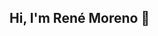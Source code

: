 ## Hi, I'm René Moreno 👋

<!--
**ReneMoreno1193/ReneMoreno1193** 

m

<p align="center">
<img alt="https://static.scientificamerican.com/sciam/cache/file/DE293132-414F-4C7E-B2E01B3BFEE325F2_source.jpg?w=900" />
 <p/>
<h1 align="center"> Hi! I'm René Moreno <img src="https://static.scientificamerican.com/sciam/cache/file/DE293132-414F-4C7E-B2E01B3BFEE325F2_source.jpg?w=900"></h1>





<body>
    <div class="centered-content">
        <h4>About Me:</h4>
        <p>⌨️ Full Stack Developer Java</p>
        <p>👨‍🏫</p>
        <p>✨Valparaíso, Chile</p>
        <p>🌱 always learning</p>
        <p>💻 Technology</p>
        <p>💬 How to reach me: <a href="mailto:rene.igmove@gmail.co">rene.igmove@gmail.co</a></p>
    </div>
- 

🤝 &nbsp; Connect with Me

<img src="https://img.shields.io/badge/linkedin-%230077B5.svg?&style=for-the-badge&logo=linkedin&logoColor=white" />]()
<img src="https://img.shields.io/badge/twitter-%231DA1F2.svg?&style=for-the-badge&logo=twitter&logoColor=white" />
<a
<hr>

### 🛠 &nbsp; Tech Stack

<img src="https://www.vectorlogo.zone/logos/springio/springio-icon.svg" width=40> <img src="https://www.vectorlogo.zone/logos/java/java-vertical.svg" width="40">  
<img src="https://www.vectorlogo.zone/logos/mysql/mysql-ar21.svg" alt="mysql" width="40"> <img src="https://raw.githubusercontent.com/devicons/devicon/master/icons/html5/html5-original-wordmark.svg" alt="html5" width="40"> ||<img src="https://raw.githubusercontent.com/devicons/devicon/master/icons/css3/css3-original-wordmark.svg" alt="css3" width="45" height="45"/> <imgsrc="https://www.vectorlogo.zone/logos/getbootstrap/getbootstrap-icon.svg" alt="boostrap" width="40"> ||<img src="https://www.vectorlogo.zone/logos/git-scm/git-scm-icon.svg" alt="git" width="40"> ||<img src="https://www.vectorlogo.zone/logos/getpostman/getpostman-icon.svg" alt="postman" width="40"> ||<img src="https://www.vectorlogo.zone/logos/visualstudio_code/visualstudio_code-icon.svg" alt="postman" width="40"> |

<hr>


------
Credit: [Estudios.Lagarto](https://github.com/ReneMoreno1193)

Last Edited on: 19/08/2024


